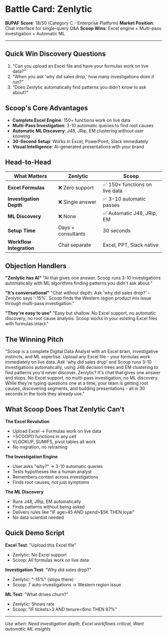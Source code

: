 # Battle Card: Zenlytic

**BUPAF Score**: 18/50 (Category C - Enterprise Platform)
**Market Position**: Chat interface for single-query Q&A
**Scoop Wins**: Excel engine + Multi-pass investigation + Automatic ML

---

## Quick Win Discovery Questions
1. "Can you upload an Excel file and have your formulas work on live data?"
2. "When you ask 'why did sales drop,' how many investigations does it run?"
3. "Does Zenlytic automatically find patterns you didn't know to ask about?"

## Scoop's Core Advantages
- **Complete Excel Engine**: 150+ functions work on live data
- **Multi-Pass Investigation**: 3-10 automatic queries to find root causes
- **Automatic ML Discovery**: J48, JRip, EM clustering without user knowing
- **30-Second Setup**: Works in Excel, PowerPoint, Slack immediately
- **Visual Intelligence**: AI-generated presentations with your brand

## Head-to-Head

| What Matters | Zenlytic | Scoop |
|--------------|----------|-------|
| **Excel Formulas** | ❌ Zero support | ✅ 150+ functions on live data |
| **Investigation Depth** | ❌ Single answer | ✅ 3-10 automatic passes |
| **ML Discovery** | ❌ None | ✅ Automatic J48, JRip, EM |
| **Setup Time** | Days + consultants | 30 seconds |
| **Workflow Integration** | Chat separate | Excel, PPT, Slack native |


## Objection Handlers

**"Zenlytic has AI"**
"AI that gives one answer. Scoop runs 3-10 investigations automatically with ML algorithms finding patterns you didn't ask about."

**"It's conversational"**
"Chat without depth. Ask 'why did sales drop?' - Zenlytic says '-15%'. Scoop finds the Western region product mix issue through multi-pass investigation."

**"They're easy to use"**
"Easy but shallow. No Excel support, no automatic discovery, no root cause analysis. Scoop works in your existing Excel files with formulas intact."

## The Winning Pitch
"Scoop is a complete Digital Data Analyst with an Excel brain, investigative instincts, and ML expertise. Upload any Excel file - your formulas work immediately on live data. Ask 'why did sales drop' and Scoop runs 3-10 investigations automatically, using J48 decision trees and EM clustering to find patterns you'd never discover. Zenlytic? It's chat that gives one answer and stops. No Excel support, no multi-pass investigation, no ML discovery. While they're typing questions one at a time, your team is getting root causes, discovering segments, and building presentations - all in 30 seconds in the tools they already use."

## What Scoop Does That Zenlytic Can't

**The Excel Revolution**
- Upload Excel → Formulas work on live data
- =SCOOP() functions in any cell
- VLOOKUP, SUMIFS, pivot tables all work
- No migration, no retraining

**The Investigation Engine**
- User asks "why?" → 3-10 automatic queries
- Tests hypotheses like a human analyst
- Remembers context across investigations
- Finds root causes, not just symptoms

**The ML Discovery**
- Runs J48, JRip, EM automatically
- Finds patterns without being asked
- Delivers rules like "IF age>45 AND spend>$5K THEN loyal"
- No data scientist needed


## Quick Demo Script

**Excel Test**: "Upload this Excel file"
- Zenlytic: No Excel support
- Scoop: All formulas work on live data

**Investigation Test**: "Why did sales drop?"
- Zenlytic: "-15%" (stops there)
- Scoop: 7 auto-investigations → Western region issue

**ML Test**: "What drives churn?"
- Zenlytic: Shows rate
- Scoop: "IF tickets>3 AND tenure<6mo THEN 87%"


---

*Use when: Need investigation depth, Excel workflows critical, Want automatic ML insights*
